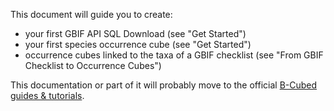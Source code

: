 This document will guide you to create:
- your first GBIF API SQL Download (see "Get Started")
- your first species occurrence cube (see "Get Started")
- occurrence cubes linked to the taxa of a GBIF checklist (see "From GBIF Checklist to Occurrence Cubes")

This documentation or part of it will probably move to the official [B-Cubed guides & tutorials](https://docs.b-cubed.eu/).
